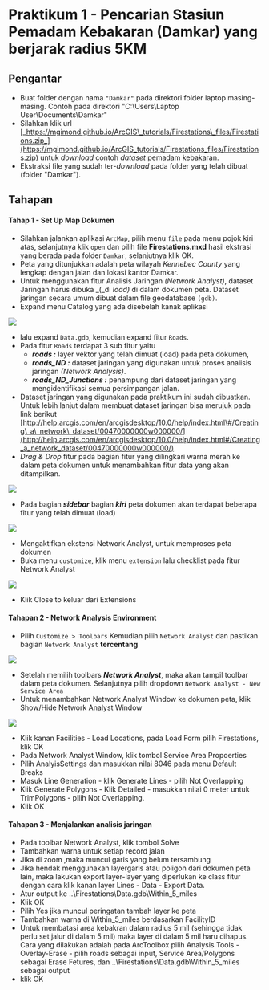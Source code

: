 # Praktikum 1 - Pencarian Stasiun Pemadam Kebakaran \(Damkar\) yang berjarak radius 5KM

## Pengantar

* Buat folder dengan nama `"Damkar"` pada direktori folder laptop masing-masing. Contoh pada direktori "C:\Users\Laptop User\Documents\Damkar"
* Silahkan klik url [_https://mgimond.github.io/ArcGIS\_tutorials/Firestations\_files/Firestations.zip_](https://mgimond.github.io/ArcGIS_tutorials/Firestations_files/Firestations.zip) untuk _download_ contoh _dataset_ pemadam kebakaran.
* Ekstraksi file yang sudah ter-_download_ pada folder yang telah dibuat \(folder "Damkar"\).

## Tahapan

#### Tahap 1 - Set Up Map Dokumen

* Silahkan jalankan aplikasi `ArcMap`, pilih menu `file` pada menu pojok kiri atas, selanjutnya klik `open` dan pilih file **Firestations.mxd** hasil ekstrasi yang berada pada folder `Damkar`, selanjutnya klik OK.
* Peta yang ditunjukkan adalah peta wilayah _Kennebec County_ yang lengkap dengan jalan dan lokasi kantor Damkar.
* Untuk menggunakan fitur Analisis Jaringan _\(Network Analyst\)_, dataset Jaringan harus dibuka _\(_di _load\)_ di dalam dokumen peta. Dataset jaringan secara umum dibuat dalam file geodatabase `(gdb)`.
* Expand menu Catalog yang ada disebelah kanak aplikasi 

![](../.gitbook/assets/catalog.PNG)





* lalu expand `Data.gdb`, kemudian expand fitur `Roads`.
* Pada fitur `Roads` terdapat 3 sub fitur yaitu
  * _**roads :**_ layer vektor yang telah dimuat \(load\) pada peta dokumen,
  * _**roads\_ND :**_ dataset jaringan yang digunakan untuk proses analisis jaringan _\(Network Analysis\)_.
  * _**roads\_ND\_Junctions :**_ penampung dari dataset jaringan yang mengidentifikasi semua persimpangan jalan.
* Dataset jaringan yang digunakan pada praktikum ini sudah dibuatkan. Untuk lebih lanjut dalam membuat dataset jaringan bisa merujuk pada link berikut [http://help.arcgis.com/en/arcgisdesktop/10.0/help/index.html\#/Creating\_a\_network\_dataset/00470000000w000000/](http://help.arcgis.com/en/arcgisdesktop/10.0/help/index.html#/Creating_a_network_dataset/00470000000w000000/)
* _Drag & Drop_ fitur pada bagian fitur yang dilingkari warna merah ke dalam peta dokumen untuk menambahkan fitur data yang akan ditampilkan.

![](../.gitbook/assets/c2.PNG)

* Pada bagian _**sidebar**_ bagian _**kiri**_ peta dokumen akan terdapat beberapa fitur yang telah dimuat \(load\)

![](../.gitbook/assets/c4.PNG)

* Mengaktifkan ekstensi Network Analyst, untuk memproses peta dokumen
* Buka menu `customize`, klik menu `extension` lalu checklist pada fitur Network Analyst

![](../.gitbook/assets/c5.PNG)

* Klik Close to keluar dari Extensions 

#### Tahapan 2 - Network Analysis Environment

* Pilih `Customize > Toolbars`  Kemudian pilih `Network Analyst`  dan pastikan bagian `Network Analyst` **tercentang**

![](../.gitbook/assets/c6.png)

* Setelah memilih toolbars _**Network Analyst**_, maka akan tampil toolbar dalam peta dokumen. Selanjutnya pilih dropdown `Network Analyst - New Service Area` 
* Untuk menambahkan Network Analyst Window ke dokumen peta, klik Show/Hide Network Analyst Window

![](../.gitbook/assets/c7.png)

* Klik kanan Facilities - Load Locations, pada Load Form pilih Firestations, klik OK 
* Pada Network Analyst Window, klik tombol Service Area Propoerties 
* Pilih AnalyisSettings dan masukkan nilai 8046 pada menu Default Breaks 
* Masuk Line Generation - klik Generate Lines - pilih Not Overlapping 
* Klik Generate Polygons - Klik Detailed - masukkan nilai 0 meter untuk TrimPolygons - pilih Not Overlapping. 
* Klik OK

#### Tahapan 3 - Menjalankan analisis jaringan

* Pada toolbar Network Analyst, klik tombol Solve 
* Tambahkan warna untuk setiap record jalan 
* Jika di zoom ,maka muncul garis yang belum tersambung 
* Jika hendak menggunakan layergaris atau poligon dari dokumen peta lain, maka lakukan export layer-layer yang diperlukan ke class fitur dengan cara klik kanan layer Lines - Data - Export Data. 
* Atur output ke ..\Firestations\Data.gdb\Within\_5\_miles 
* Klik OK 
* Pilih Yes jika muncul peringatan tambah layer ke peta 
* Tambahkan warna di Within\_5\_miles berdasarkan FacilityID 
* Untuk membatasi area kebakran dalam radius 5 mil \(sehingga tidak perlu set jalur di dalam 5 mil\) maka layer di dalam 5 mil haru dihapus. Cara yang dilakukan adalah pada ArcToolbox pilih Analysis Tools - Overlay-Erase - pilih roads sebagai input, Service Area/Polygons sebagai Erase Fetures, dan ..\Firestations\Data.gdb\Within\_5\_miles sebagai output 
* klik OK

